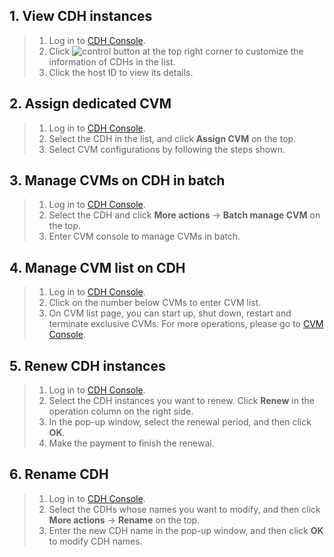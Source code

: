 ## 1. View CDH instances

> 1. Log in to [CDH Console](https://console.qcloud.com/cvm/cdh).
> 2. Click ![control](http://mccdn.qcloud.com/img568c92305158d.png) button at the top right corner to customize the information of CDHs in the list.
> 3. Click the host ID to view its details.



## 2. Assign dedicated CVM

> 1. Log in to [CDH Console](https://console.qcloud.com/cvm/cdh).
> 2. Select the CDH in the list, and click **Assign CVM** on the top.
> 3. Select CVM configurations by following the steps shown.



## 3. Manage CVMs on CDH in batch

> 1. Log in to [CDH Console](https://console.qcloud.com/cvm/cdh).
> 2. Select the CDH and click **More actions** -> **Batch manage CVM** on the top.
> 3. Enter CVM console to manage CVMs in batch.



## 4. Manage CVM list on CDH

> 1. Log in to [CDH Console](https://console.qcloud.com/cvm/cdh).
> 2. Click on the number below CVMs to enter CVM list.
> 3. On CVM list page, you can start up, shut down, restart and terminate exclusive CVMs. For more operations, please go to [CVM Console](https://console.qcloud.com/cvm).



## 5. Renew CDH instances

> 1. Log in to [CDH Console](https://console.qcloud.com/cvm/cdh).
> 2. Select the CDH instances you want to renew. Click **Renew** in the operation column on the right side.
> 3. In the pop-up window, select the renewal period, and then click **OK**.
> 4. Make the payment to finish the renewal.



## 6. Rename CDH

> 1. Log in to [CDH Console](https://console.qcloud.com/cvm/cdh).
> 2. Select the CDHs whose names you want to modify, and then click **More actions** -> **Rename** on the top.
> 3. Enter the new CDH name in the pop-up window, and then click **OK** to modify CDH names.

